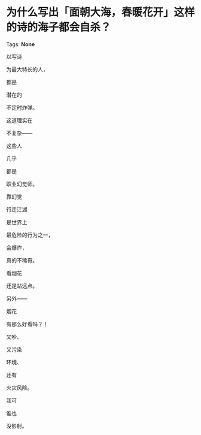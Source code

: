 # 为什么写出「面朝大海，春暖花开」这样的诗的海子都会自杀？

Tags: **None**

以写诗

为最大特长的人，

都是

潜在的

不定时炸弹。

这道理实在

不复杂——

这些人

几乎

都是

职业幻觉师。

靠幻觉

行走江湖

是世界上

最危险的行为之一，

会爆炸，

真的不稀奇。

  


看烟花

还是站远点。

另外——

烟花

有那么好看吗？！

又吵、

又污染

环境、

还有

火灾风险。

我可

谁也

没影射。



